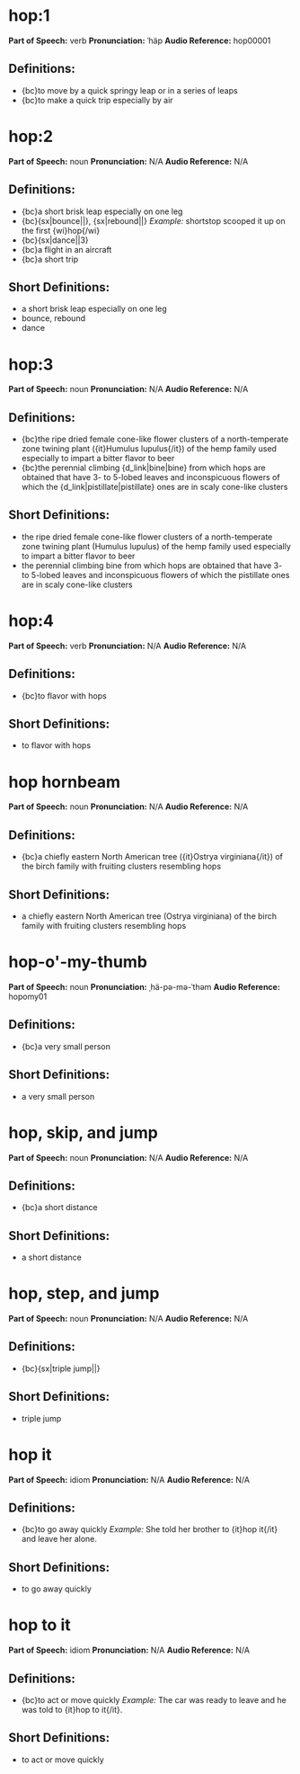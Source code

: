 # hop:1

**Part of Speech:** verb
**Pronunciation:** ˈhäp
**Audio Reference:** hop00001

## Definitions:
- {bc}to move by a quick springy leap or in a series of leaps
- {bc}to make a quick trip especially by air
# hop:2

**Part of Speech:** noun
**Pronunciation:** N/A
**Audio Reference:** N/A

## Definitions:
- {bc}a short brisk leap especially on one leg
- {bc}{sx|bounce||}, {sx|rebound||} 
  *Example:* shortstop scooped it up on the first {wi}hop{/wi}
- {bc}{sx|dance||3}
- {bc}a flight in an aircraft
- {bc}a short trip

## Short Definitions:
- a short brisk leap especially on one leg
- bounce, rebound
- dance
# hop:3

**Part of Speech:** noun
**Pronunciation:** N/A
**Audio Reference:** N/A

## Definitions:
- {bc}the ripe dried female cone-like flower clusters of a north-temperate zone twining plant ({it}Humulus lupulus{/it}) of the hemp family used especially to impart a bitter flavor to beer
- {bc}the perennial climbing {d_link|bine|bine} from which hops are obtained that have 3- to 5-lobed leaves and inconspicuous flowers of which the {d_link|pistillate|pistillate} ones are in scaly cone-like clusters

## Short Definitions:
- the ripe dried female cone-like flower clusters of a north-temperate zone twining plant (Humulus lupulus) of the hemp family used especially to impart a bitter flavor to beer
- the perennial climbing bine from which hops are obtained that have 3- to 5-lobed leaves and inconspicuous flowers of which the pistillate ones are in scaly cone-like clusters
# hop:4

**Part of Speech:** verb
**Pronunciation:** N/A
**Audio Reference:** N/A

## Definitions:
- {bc}to flavor with hops

## Short Definitions:
- to flavor with hops
# hop hornbeam

**Part of Speech:** noun
**Pronunciation:** N/A
**Audio Reference:** N/A

## Definitions:
- {bc}a chiefly eastern North American tree ({it}Ostrya virginiana{/it}) of the birch family with fruiting clusters resembling hops

## Short Definitions:
- a chiefly eastern North American tree (Ostrya virginiana) of the birch family with fruiting clusters resembling hops
# hop-o'-my-thumb

**Part of Speech:** noun
**Pronunciation:** ˌhä-pə-mə-ˈthəm
**Audio Reference:** hopomy01

## Definitions:
- {bc}a very small person

## Short Definitions:
- a very small person
# hop, skip, and jump

**Part of Speech:** noun
**Pronunciation:** N/A
**Audio Reference:** N/A

## Definitions:
- {bc}a short distance

## Short Definitions:
- a short distance
# hop, step, and jump

**Part of Speech:** noun
**Pronunciation:** N/A
**Audio Reference:** N/A

## Definitions:
- {bc}{sx|triple jump||}

## Short Definitions:
- triple jump
# hop it

**Part of Speech:** idiom
**Pronunciation:** N/A
**Audio Reference:** N/A

## Definitions:
- {bc}to go away quickly 
  *Example:* She told her brother to {it}hop it{/it} and leave her alone.

## Short Definitions:
- to go away quickly
# hop to it

**Part of Speech:** idiom
**Pronunciation:** N/A
**Audio Reference:** N/A

## Definitions:
- {bc}to act or move quickly 
  *Example:* The car was ready to leave and he was told to {it}hop to it{/it}.

## Short Definitions:
- to act or move quickly
